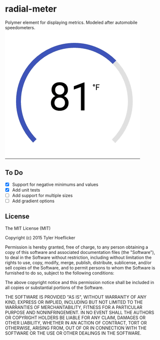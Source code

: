 # radial-meter
Polymer element for displaying metrics. Modeled after automobile speedometers.
![Example GIF](example.gif)
## To Do
- [x] Support for negative minimums and values
- [x] Add unit tests
- [ ] Add support for multiple sizes
- [ ] Add gradient options

## License
The MIT License (MIT)

Copyright (c) 2015 Tyler Hoeflicker

Permission is hereby granted, free of charge, to any person obtaining a copy
of this software and associated documentation files (the "Software"), to deal
in the Software without restriction, including without limitation the rights
to use, copy, modify, merge, publish, distribute, sublicense, and/or sell
copies of the Software, and to permit persons to whom the Software is
furnished to do so, subject to the following conditions:

The above copyright notice and this permission notice shall be included in all
copies or substantial portions of the Software.

THE SOFTWARE IS PROVIDED "AS IS", WITHOUT WARRANTY OF ANY KIND, EXPRESS OR
IMPLIED, INCLUDING BUT NOT LIMITED TO THE WARRANTIES OF MERCHANTABILITY,
FITNESS FOR A PARTICULAR PURPOSE AND NONINFRINGEMENT. IN NO EVENT SHALL THE
AUTHORS OR COPYRIGHT HOLDERS BE LIABLE FOR ANY CLAIM, DAMAGES OR OTHER
LIABILITY, WHETHER IN AN ACTION OF CONTRACT, TORT OR OTHERWISE, ARISING FROM,
OUT OF OR IN CONNECTION WITH THE SOFTWARE OR THE USE OR OTHER DEALINGS IN THE
SOFTWARE.
